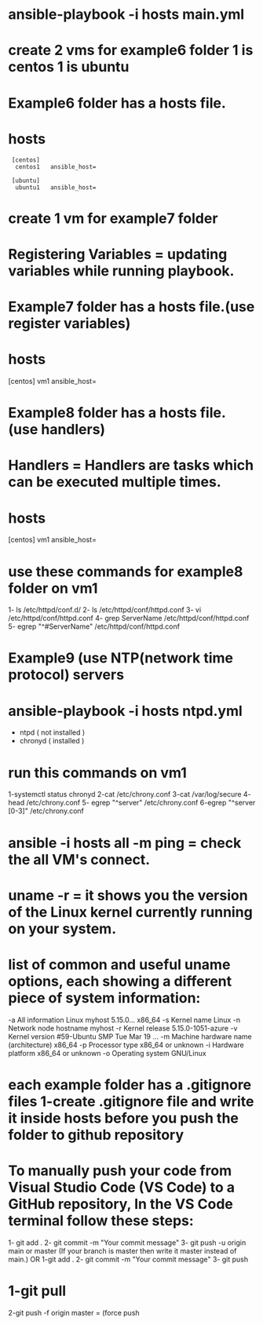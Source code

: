 # ansible-playbook  -i hosts main.yml

# create 2 vms for example6 folder 1 is centos 1 is ubuntu 

# Example6 folder has a hosts file.
 # hosts
     [centos]
      centos1   ansible_host=

     [ubuntu]
      ubuntu1   ansible_host=

# create 1 vm for example7 folder
# Registering Variables = updating variables while running playbook.

# Example7 folder has a hosts file.(use register variables) 
 # hosts 
   [centos]
   vm1  ansible_host=

# Example8 folder has a hosts file. (use handlers)
# Handlers = Handlers are tasks which can be executed multiple times.
 # hosts 
   [centos]
   vm1  ansible_host=

 # use these commands for example8 folder on vm1 
 1- ls   /etc/httpd/conf.d/
 2- ls   /etc/httpd/conf/httpd.conf
 3- vi  /etc/httpd/conf/httpd.conf
 4- grep  ServerName      /etc/httpd/conf/httpd.conf
 5- egrep "^#ServerName"  /etc/httpd/conf/httpd.conf

 # Example9 (use NTP(network time protocol) servers 
 # ansible-playbook  -i hosts ntpd.yml
  - ntpd ( not installed )
  - chronyd ( installed )
  
 # run this commands on vm1
 1-systemctl status chronyd
 2-cat  /etc/chrony.conf
 3-cat /var/log/secure
 4- head /etc/chrony.conf
 5- egrep "^server"  /etc/chrony.conf
 6-egrep "^server [0-3]"  /etc/chrony.conf


# ansible  -i hosts  all  -m ping = check the all VM's connect.

# uname  -r = it shows you the version of the Linux kernel currently running on your system.

# list of common and useful uname options, each showing a different piece of system information:
-a	       All information	                          Linux myhost 5.15.0... x86_64
-s	       Kernel name	                              Linux
-n	       Network node hostname	                    myhost
-r	       Kernel release	                            5.15.0-1051-azure
-v	       Kernel version	                            #59-Ubuntu SMP Tue Mar 19 ...
-m	       Machine hardware name (architecture)	      x86_64
-p	       Processor type                           	x86_64 or unknown
-i	       Hardware platform	                        x86_64 or unknown
-o	       Operating system	                          GNU/Linux

# each example folder has a .gitignore files 1-create .gitignore file and write it inside hosts before you push the folder to github repository


 # To manually push your code from Visual Studio Code (VS Code) to a GitHub repository, In the VS Code terminal follow these steps:
 1- git add .
 2- git commit -m "Your commit message"
 3- git push -u origin main or master (If your branch is master then write it master instead of main.)
 OR 
 1-git add .
 2- git commit -m "Your commit message"
 3- git push

# 1-git pull
  2-git push -f origin master = (force push


